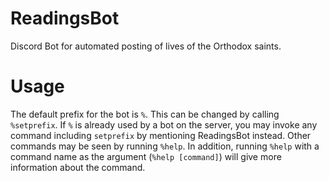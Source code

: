 # ReadingsBot
Discord Bot for automated posting of lives of the Orthodox saints.

# Usage
The default prefix for the bot is `%`. This can be changed by calling `%setprefix`. If `%` is already used by a bot on the server, you may invoke any command including `setprefix` by mentioning ReadingsBot instead.
Other commands may be seen by running `%help`. In addition, running `%help` with a command name as the argument (`%help [command]`) will give more information about the command.
